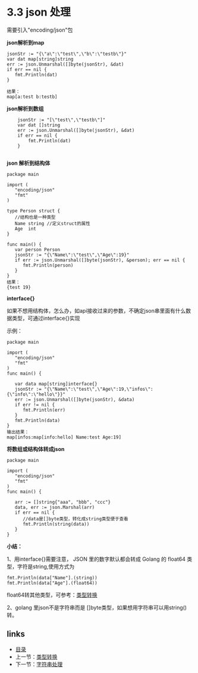 # **3.3 json 处理**

需要引入"encoding/json"包

**json解析到map**

```
jsonStr := "{\"a\":\"test\",\"b\":\"testb\"}"
var dat map[string]string
err := json.Unmarshal([]byte(jsonStr), &dat)
if err == nil {
   fmt.Println(dat)
}

结果：
map[a:test b:testb]
```

**json解析到数组**

```
	jsonStr := "[\"test\",\"testb\"]"
	var dat []string
	err := json.Unmarshal([]byte(jsonStr), &dat)
	if err == nil {
		fmt.Println(dat)
	}


```

**json 解析到结构体**

```
package main

import (
   "encoding/json"
   "fmt"
)

type Person struct {
   //结构也是一种类型
   Name string //定义struct的属性
   Age  int
}

func main() {   
   var person Person
   jsonStr := "{\"Name\":\"test\",\"Age\":19}"
   if err := json.Unmarshal([]byte(jsonStr), &person); err == nil {
      fmt.Println(person)
   }
}
结果：
{test 19}
```

**interface{}**

如果不想用结构体，怎么办，如api接收过来的参数，不确定json串里面有什么数据类型，可通过interface{}实现

示例：

```
package main

import (
   "encoding/json"
   "fmt"
)
func main() {

   var data map[string]interface{}
   jsonStr := "{\"Name\":\"test\",\"Age\":19,\"infos\":{\"info\":\"hello\"}}"
   err := json.Unmarshal([]byte(jsonStr), &data)
   if err != nil {
      fmt.Println(err)
   }
   fmt.Println(data)
}
输出结果：
map[infos:map[info:hello] Name:test Age:19]
```

**将数组或结构体转成json**

```
package main

import (
   "encoding/json"
   "fmt"
)
func main() { 

   arr := []string{"aaa", "bbb", "ccc"}
   data, err := json.Marshal(arr)
   if err == nil {
      //data是[]byte类型，转化成string类型便于查看
      fmt.Println(string(data))
   }
}
```



**小结：**

1、用interface{}需要注意， JSON 里的数字默认都会转成 Golang 的 float64 类型，字符是string,使用方式为

```
fmt.Println(data["Name"].(string))
fmt.Println(data["Age"].(float64))
```

float64转其他类型，可参考：[类型转换](https://github.com/guyan0319/golang_development_notes/blob/master/zh/3.2.md)

2、golang 里json不是字符串而是 []byte类型，如果想用字符串可以用string()转。

## links

- [目录](https://github.com/guyan0319/golang_development_notes/blob/master/zh/preface.md)
- 上一节：[类型转换](https://github.com/guyan0319/golang_development_notes/blob/master/zh/3.2.md)
- 下一节：[字符串处理](https://github.com/guyan0319/golang_development_notes/blob/master/zh/3.4.md)

